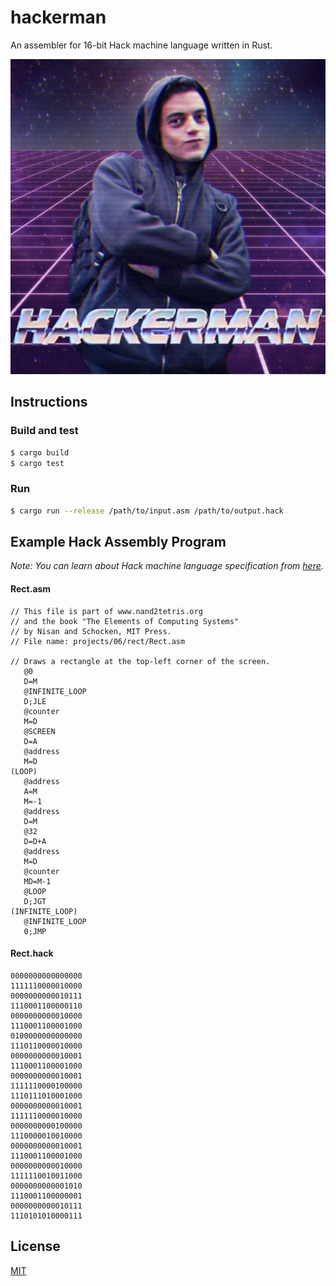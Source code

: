 # hackerman

An assembler for 16-bit Hack machine language written in Rust.

![hackerman logo](https://raw.githubusercontent.com/onatm/hackerman/master/assets/hackerman.png)

## Instructions

### Build and test

```bash
$ cargo build
$ cargo test
```

### Run

```bash
$ cargo run --release /path/to/input.asm /path/to/output.hack
```

## Example Hack Assembly Program

_Note: You can learn about Hack machine language specification from [here](https://docs.wixstatic.com/ugd/44046b_7ef1c00a714c46768f08c459a6cab45a.pdf)._

#### Rect.asm

```x86
// This file is part of www.nand2tetris.org
// and the book "The Elements of Computing Systems"
// by Nisan and Schocken, MIT Press.
// File name: projects/06/rect/Rect.asm

// Draws a rectangle at the top-left corner of the screen.
   @0
   D=M
   @INFINITE_LOOP
   D;JLE
   @counter
   M=D
   @SCREEN
   D=A
   @address
   M=D
(LOOP)
   @address
   A=M
   M=-1
   @address
   D=M
   @32
   D=D+A
   @address
   M=D
   @counter
   MD=M-1
   @LOOP
   D;JGT
(INFINITE_LOOP)
   @INFINITE_LOOP
   0;JMP
```

#### Rect.hack

```binary
0000000000000000
1111110000010000
0000000000010111
1110001100000110
0000000000010000
1110001100001000
0100000000000000
1110110000010000
0000000000010001
1110001100001000
0000000000010001
1111110000100000
1110111010001000
0000000000010001
1111110000010000
0000000000100000
1110000010010000
0000000000010001
1110001100001000
0000000000010000
1111110010011000
0000000000001010
1110001100000001
0000000000010111
1110101010000111
```

## License

[MIT](LICENSE)
